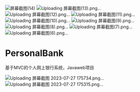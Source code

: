 ![屏幕截图(14)](https://github.com/2064693012/PersonalBank/assets/107226088/ff36c145-be98-4105-9b5e-4802d9ebbd36)
![Uploading 屏幕截图(13).png…]()
![Uploading 屏幕截图(12).png…]()
![Uploading 屏幕截图(11).png…]()
![Uploading 屏幕截图(10).png…]()
![Uploading 屏幕截图(9).png…]()
![Uploading 屏幕截图(8).png…]()
![Uploading 屏幕截图(7).png…]()
![Uploading 屏幕截图(6).png…]()
# PersonalBank
基于MVC的个人网上银行系统，Javaweb项目






















![Uploading 屏幕截图 2023-07-27 175734.png…]()
![Uploading 屏幕截图 2023-07-27 175315.png…]()








